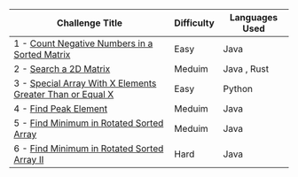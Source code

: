 | Challenge Title                                                                                              | Difficulty | Languages Used                         |
| ------------------------------------------------------------------------------------------------------------ | ---------- | -------------------------------------- |
| 1 - [Count Negative Numbers in a Sorted Matrix](https://leetcode.com/problems/count-negative-numbers-in-a-sorted-matrix/description/) | Easy | Java |
| 2 - [Search a 2D Matrix](https://leetcode.com/problems/search-a-2d-matrix/description/) | Meduim | Java , Rust |
| 3 - [Special Array With X Elements Greater Than or Equal X](https://leetcode.com/problems/special-array-with-x-elements-greater-than-or-equal-x/) | Easy | Python |
| 4 - [Find Peak Element](https://leetcode.com/problems/find-peak-element/description/) | Meduim | Java |
| 5 - [Find Minimum in Rotated Sorted Array](https://leetcode.com/problems/find-minimum-in-rotated-sorted-array/description/) | Meduim | Java |
| 6 - [Find Minimum in Rotated Sorted Array II](https://leetcode.com/problems/find-minimum-in-rotated-sorted-array-ii/description/) | Hard | Java |